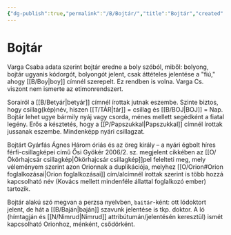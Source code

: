 ```yaml
---
{"dg-publish":true,"permalink":"/B/Bojtár/","title":"Bojtár","created":"2023-10-11T06:13","updated":"2024-10-24T01:14"}
---
```



# Bojtár

Varga Csaba adata szerint bojtár eredne a boly szóból, miből: bolyong, bojtár ugyanis kódorgót, bolyongót jelent, csak áttételes jelentése a "fiú," ahogy [[B/Boy\|boy]] címnél szerepelt. Ez rendben is volna. Varga Cs. viszont nem ismerte az etimonrendszert.  

Sorairól a [[B/Betyár\|betyár]] címnél írottak jutnak eszembe. Szinte biztos, hogy csillag(kép)név, hiszen [[T/TÁR\|tár]] = csillag és [[B/BOJ\|BOJ]] = Nap. Bojtár lehet ugye bármily nyáj vagy csorda, ménes mellett segédként a fiatal legény. Erős a késztetés, hogy a [[P/Papszukkal\|Papszukkal]] címnél írottak jussanak eszembe. Mindenképp nyári csillagzat.  

Bojtárt Gyárfás Ágnes Három óriás és az öreg király – a nyári égbolt híres férfi-csillagképei című Ősi Gyökér 2006/2. sz. megjelent cikkében az [[O/Ökörhajcsár csillagkép\|Ökörhajcsár csillagkép]]pel felelteti meg, mely véleményem szerint azon Orionnak a duplikációja, melyhez [[O/Orion#Orion foglalkozásai\|Orion foglalkozásai]] cím/alcímnél írottak szerint is több hozzá kapcsolható név (Kovács mellett mindenféle állattal foglalkozó ember) tartozik.  

Bojtár alakú szó megvan a perzsa nyelvben, `baitár`-ként: ott lódoktort jelent, de hát a [[B/Baján\|baján]] szavunk jelentése is tkp. doktor. A ló (hímtagján és [[N/Nimrud\|Nimrud]] attribútumán/jelentésén keresztül) ismét kapcsolható Orionhoz, ménként, csődörként.  